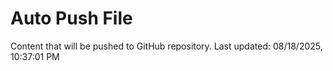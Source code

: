 # Auto Push File

Content that will be pushed to GitHub repository.
Last updated: 08/18/2025, 10:37:01 PM